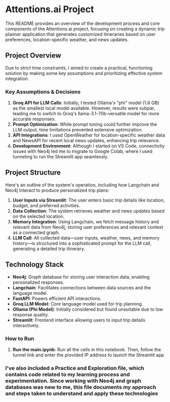 # Attentions.ai Project

This README provides an overview of the development process and core components of the Attentions.ai project, focusing on creating a dynamic trip planner application that generates customized itineraries based on user preferences, location-specific weather, and news updates.

## Project Overview
Due to strict time constraints, I aimed to create a practical, functioning solution by making some key assumptions and prioritizing effective system integration.

### Key Assumptions & Decisions
1. **Groq API for LLM Calls**: Initially, I tested Ollama's "phi" model (1.6 GB) as the smallest local model available. However, results were subpar, leading me to switch to Groq's llama-3.1-70b-versatile model for more accurate responses. 
2. **Prompt Optimization**: While prompt tuning could further improve the LLM output, time limitations prevented extensive optimization.
3. **API Integrations**: I used OpenWeather for location-specific weather data and NewsAPI for recent local news updates, enhancing trip relevance.
4. **Development Environment**: Although I started on VS Code, connectivity issues with Neo4j led me to migrate to Google Colab, where I used tunneling to run the Streamlit app seamlessly.

## Project Structure

Here's an outline of the system's operation, including how Langchain and Neo4j interact to produce personalized trip plans:

1. **User Inputs via Streamlit**: The user enters basic trip details like location, budget, and preferred activities.
2. **Data Collection**: The system retrieves weather and news updates based on the selected location.
3. **Memory Integration**: Using Langchain, we fetch message history and relevant data from Neo4j, storing user preferences and relevant context as a connected graph.
4. **LLM Call**: All collected data—user inputs, weather, news, and memory history—is structured into a sophisticated prompt for the LLM call, generating a detailed trip itinerary.

## Technology Stack
- **Neo4j**: Graph database for storing user interaction data, enabling personalized responses.
- **Langchain**: Facilitates connections between data sources and the language model.
- **FastAPI**: Powers efficient API interactions.
- **Groq LLM Model**: Core language model used for trip planning.
- **Ollama (Phi Model)**: Initially considered but found unsuitable due to low response quality.
- **Streamlit**: Frontend interface allowing users to input trip details interactively.

### How to Run
1. **Run the main.ipynb**: Run all the cells in this notebook. Then, follow the tunnel link and enter the provided IP address to launch the Streamlit app

### I've also included a Practice and Exploration file, which contains code related to my learning process and experimentation. Since working with Neo4j and graph databases was new to me, this file documents my approach and steps taken to understand and apply these technologies
